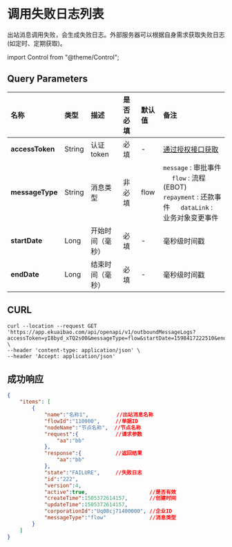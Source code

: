 # 调用失败日志列表
出站消息调用失败，会生成失败日志。外部服务器可以根据自身需求获取失败日志(如定时、定期获取)。

import Control from "@theme/Control";

<Control
method="GET"
url="/api/openapi/v1/outboundMessageLogs"
/>

## Query Parameters

| 名称 | 类型 | 描述 | 是否必填 | 默认值 | 备注 |
| :--- | :--- | :--- | :--- |:--- | :--- |
| **accessToken** | String | 认证token	  | 必填   | -    | [通过授权接口获取](/docs/open-api/getting-started/auth) |
| **messageType** | String | 消息类型       | 非必填 | flow | `message` : 审批事件 &emsp; `flow` : 流程(EBOT) <br/> `repayment` : 还款事件 &emsp; `dataLink` : 业务对象变更事件 |
| **startDate**   | Long   | 开始时间（毫秒） | 必填   | -    | 毫秒级时间戳 |
| **endDate**     | Long   | 结束时间（毫秒） | 必填   | -    | 毫秒级时间戳 |

## CURL
```shell
curl --location --request GET 'https://app.ekuaibao.com/api/openapi/v1/outboundMessageLogs?accessToken=yI8byd_xTQ2s00&messageType=flow&startDate=1598417222510&endDate=1598417222510' \
--header 'content-type: application/json' \
--header 'Accept: application/json'
```

## 成功响应
```json
{
    "items": [
        {
            "name":"名称1",         //出站消息名称
            "flowId":"110000",     //单据ID
            "nodeName":"节点名称",  //节点名称
            "request":{            //请求参数
                "aa":"bb"
            },
            "response":{           //返回结果
                "aa":"bb"
            },
            "state":"FAILURE",     //失败日志
            "id":"222",
            "version":4,
            "active":true,                    //是否有效
            "createTime":1505372614157,       //创建时间
            "updateTime":1505372614157,
            "corporationId":"Uq08cj71400000", //企业ID
            "messageType":"flow"              //消息类型
        }
    ]
}
```
